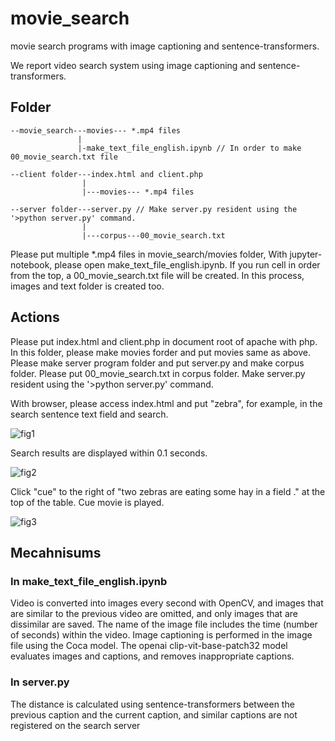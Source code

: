 # movie_search
movie search programs with image captioning and sentence-transformers.

We report video search system using image captioning and sentence-transformers. 

## Folder

```
--movie_search---movies--- *.mp4 files
               |
               |-make_text_file_english.ipynb // In order to make 00_movie_search.txt file

--client folder---index.html and client.php
                |
                |---movies--- *.mp4 files

--server folder---server.py // Make server.py resident using the '>python server.py' command.
                |
                |---corpus---00_movie_search.txt
```
               
Please put multiple *.mp4 files in movie_search/movies folder, With jupyter-notebook, please open make_text_file_english.ipynb. If you run cell in order from the top, a 00_movie_search.txt file will be created. In this process, images and text folder is created too.

## Actions

Please put index.html and client.php in document root of apache with php. In this folder, please make movies forder and put movies same as above. Please make server program folder and put server.py and make corpus folder. Please put 00_movie_search.txt in corpus folder. Make server.py resident using the '>python server.py' command.

With browser, please access index.html and put "zebra", for example, in the search sentence text field and search.

![fig1](https://github.com/toshiouchi/movie_search/assets/121741811/5ad46ea8-04fc-40b4-91eb-0db883886ed1)

 
Search results are displayed within 0.1 seconds.

![fig2](https://github.com/toshiouchi/movie_search/assets/121741811/72a620cd-78e0-4b6d-a7dd-7e0d155c57e2)


Click "cue" to the right of "two zebras are eating some hay in a field ." at the top of the table. Cue movie is played.

![fig3](https://github.com/toshiouchi/movie_search/assets/121741811/d7d52d6c-2bf7-45d9-a0b0-b05e4e09f77a)

## Mecahnisums

### In make_text_file_english.ipynb

Video is converted into images every second with OpenCV, and images that are similar to the previous video are omitted, and only images that are dissimilar are saved. The name of the image file includes the time (number of seconds) within the video.  Image captioning is performed in the image file using the Coca model. The openai clip-vit-base-patch32 model evaluates images and captions, and removes inappropriate captions.

### In server.py

The distance is calculated using sentence-transformers between the previous caption and the current caption, and similar captions are not registered on the search server
